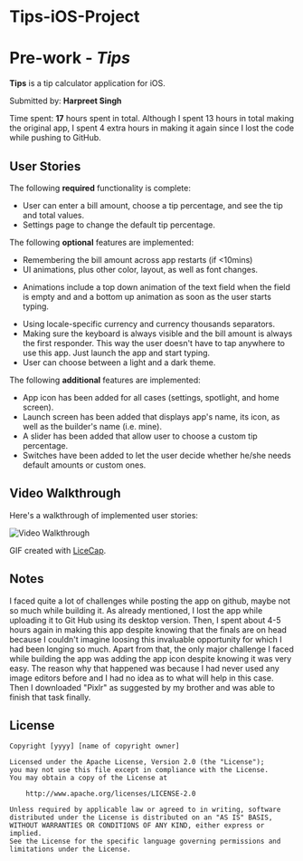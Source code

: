 # Tips-iOS-Project
# Pre-work - *Tips*

**Tips** is a tip calculator application for iOS.

Submitted by: **Harpreet Singh**

Time spent: **17** hours spent in total. Although I spent 13 hours in total making the original app,
I spent 4 extra hours in making it again since I lost the code while pushing to GitHub.

## User Stories

The following **required** functionality is complete:

* User can enter a bill amount, choose a tip percentage, and see the tip and total values.
* Settings page to change the default tip percentage.

The following **optional** features are implemented:
* Remembering the bill amount across app restarts (if <10mins)
* UI animations, plus other color, layout, as well as font changes.
- Animations include a top down animation of the text field when the field is empty and and a bottom up
animation as soon as the user starts typing.
* Using locale-specific currency and currency thousands separators.
* Making sure the keyboard is always visible and the bill amount is always the first responder. 
This way the user doesn't have to tap anywhere to use this app. Just launch the app and start typing.
* User can choose between a light and a dark theme. 

The following **additional** features are implemented:

- App icon has been added for all cases (settings, spotlight, and home screen).
- Launch screen has been added that displays app's name, its icon, as well as the builder's name (i.e. mine).
- A slider has been added that allow user to choose a custom tip percentage.
- Switches have been added to let the user decide whether he/she needs default amounts or custom ones.

## Video Walkthrough 

Here's a walkthrough of implemented user stories:

<img src='http://i.imgur.com/7Co3R8I.gif' title='Video Walkthrough' width='' alt='Video Walkthrough' />

GIF created with [LiceCap](http://www.cockos.com/licecap/).

## Notes

I faced quite a lot of challenges while posting the app on github, maybe not so much while building it. As already
mentioned, I lost the app while uploading it to Git Hub using its desktop version. Then, I spent about 4-5 hours again
in making this app despite knowing that the finals are on head because I couldn't imagine loosing this invaluable 
opportunity for which I had been longing so much. Apart from that, the only major challenge I faced while building the app
was adding the app icon despite knowing it was very easy. The reason why that happened was because I had never used
any image editors before and I had no idea as to what will help in this case. Then I downloaded "Pixlr" as suggested
by my brother and was able to finish that task finally. 

## License

    Copyright [yyyy] [name of copyright owner]

    Licensed under the Apache License, Version 2.0 (the "License");
    you may not use this file except in compliance with the License.
    You may obtain a copy of the License at

        http://www.apache.org/licenses/LICENSE-2.0

    Unless required by applicable law or agreed to in writing, software
    distributed under the License is distributed on an "AS IS" BASIS,
    WITHOUT WARRANTIES OR CONDITIONS OF ANY KIND, either express or implied.
    See the License for the specific language governing permissions and
    limitations under the License.
